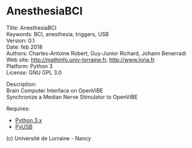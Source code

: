 # AnesthesiaBCI

Title: AnesthesiaBCI  
Keywords: BCI, anesthesia, triggers, USB  
Version: 0.1  
Date: feb 2018  
Authors: Charles-Antoine Robert, Guy-Junior Richard, Johann Benerradi  
Web site: <http://mathinfo.univ-lorraine.fr>, <http://www.loria.fr>  
Platform: Python 3  
License: GNU GPL 3.0  


Description:  
Brain Computer Interface on OpenViBE  
Synchronize a Median Nerve Stimulator to OpenViBE  


Requires:  
  - [Python 3.x](https://www.python.org/download/releases/3.0/)
  - [PyUSB](https://github.com/pyusb/pyusb)  


(c) Université de Lorraine - Nancy  
